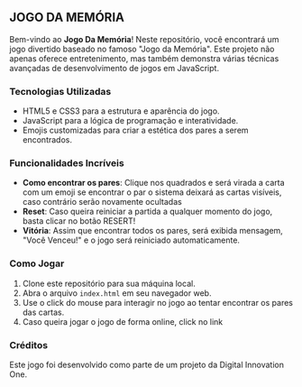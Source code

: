 ## JOGO DA MEMÓRIA

Bem-vindo ao **Jogo Da Memória**! Neste repositório, você encontrará um jogo divertido baseado no famoso "Jogo da Memória". Este projeto não apenas oferece entretenimento, mas também demonstra várias técnicas avançadas de desenvolvimento de jogos em JavaScript.

### Tecnologias Utilizadas

- HTML5 e CSS3 para a estrutura e aparência do jogo.
- JavaScript para a lógica de programação e interatividade.
- Emojis customizadas para criar a estética dos pares a serem encontrados.

### Funcionalidades Incríveis

- **Como encontrar os pares**: Clique nos quadrados e será virada a carta com um emoji se encontrar o par o sistema deixará as cartas visíveis, caso contrário serão novamente ocultadas
- **Reset**: Caso queira reiniciar a partida a qualquer momento do jogo, basta clicar no botão RESERT!
- **Vitória**: Assim que encontrar todos os pares, será exibida mensagem, "Você Venceu!" e o jogo será reiniciado automaticamente.

### Como Jogar

1. Clone este repositório para sua máquina local.
2. Abra o arquivo `index.html` em seu navegador web.
3. Use o click do mouse para interagir no jogo ao tentar encontrar os pares das cartas.
4. Caso queira jogar o jogo de forma online, click no link


### Créditos

Este jogo foi desenvolvido como parte de um projeto da Digital Innovation One.

